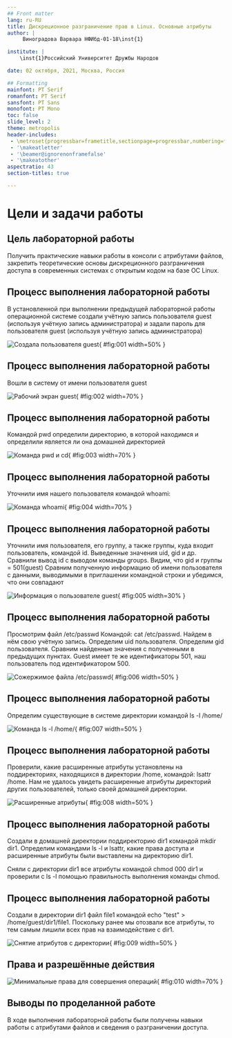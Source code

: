 ```yaml
---
## Front matter
lang: ru-RU
title: Дискреционное разграничение прав в Linux. Основные атрибуты
author: |
	 Виноградова Варвара НФИбд-01-18\inst{1}

institute: |
	\inst{1}Российский Университет Дружбы Народов

date: 02 октября, 2021, Москва, Россия

## Formatting
mainfont: PT Serif
romanfont: PT Serif
sansfont: PT Sans
monofont: PT Mono
toc: false
slide_level: 2
theme: metropolis
header-includes: 
 - \metroset{progressbar=frametitle,sectionpage=progressbar,numbering=fraction}
 - '\makeatletter'
 - '\beamer@ignorenonframefalse'
 - '\makeatother'
aspectratio: 43
section-titles: true

---
```


# Цели и задачи работы

## Цель лабораторной работы

Получить практические навыки работы в консоли с атрибутами файлов, закрепить теоретические основы дискреционного разграничения доступа в современных системах с открытым кодом на базе ОС Linux.

## Процесс выполнения лабораторной работы

В установленной при выполнении предыдущей лабораторной работы операционной системе создали учётную запись пользователя guest (используя учётную запись администратора) и задали пароль для пользователя guest (используя учётную запись администратора)

![Создала пользователя guest](image/01.png){ #fig:001 width=50% }

## Процесс выполнения лабораторной работы

Вошли в систему от имени пользователя guest

![Рабочий экран guest](image/02.png){ #fig:002 width=70% }

## Процесс выполнения лабораторной работы

Командой pwd определили директорию, в которой находимся и определили является ли она домашней директорией

![Команда pwd и cd](image/03.png){ #fig:003 width=70% }

## Процесс выполнения лабораторной работы

Уточнили имя нашего пользователя командой whoami:

![Команда whoami](image/04.png){ #fig:004 width=70% }

## Процесс выполнения лабораторной работы

Уточнили имя пользователя, его группу, а также группы, куда входит пользователь, командой id. Выведенные значения uid, gid и др. Сравнили вывод id с выводом команды groups. Видим, что gid и группы = 501(guest)
Сравним полученную информацию об имени пользователя с данными, выводимыми в приглашении командной строки и убедимся, что они совпадают

![Информация о пользователе guest](image/05.png){ #fig:005 width=30% }

## Процесс выполнения лабораторной работы

Просмотрим файл /etc/passwd Командой: cat /etc/passwd. Найдем в нём свою учётную запись. Определим uid пользователя. Определим gid пользователя. Сравним найденные значения с полученными в предыдущих пунктах. Guest имеет те же идентификаторы 501, наш пользователь под идентификатором 500.

![Сожержимое файла /etc/passwd](image/06.png){ #fig:006 width=50% }

## Процесс выполнения лабораторной работы

Определим существующие в системе директории командой ls -l /home/

![Команда ls -l /home/](image/07.png){ #fig:007 width=50% }
 
## Процесс выполнения лабораторной работы

Проверили, какие расширенные атрибуты установлены на поддиректориях, находящихся в директории /home, командой: lsattr /home. Нам не удалось увидеть расширенные атрибуты директорий других пользователей, только своей домашней директории.

![Расширенные атрибуты](image/08.png){ #fig:008 width=50% }

## Процесс выполнения лабораторной работы

Создали в домашней директории поддиректорию dir1 командой mkdir dir1. Определим командами ls -l и lsattr, какие права доступа и расширенные атрибуты были выставлены на директорию dir1.

Сняли с директории dir1 все атрибуты командой chmod 000 dir1 и проверили с ls -l помощью правильность выполнения команды chmod.

## Процесс выполнения лабораторной работы

Создали в директории dir1 файл file1 командой echo "test" > /home/guest/dir1/file1. Поскольку ранее мы отозвали все атрибуты, то тем самым лишили всех прав на взаимодействие с dir1.

![Снятие атрибутов с директории](image/09.png){ #fig:009 width=50% }

## Права и разрешённые действия

![Минимальные права для совершения операций](image/10.png){ #fig:010 width=70% }

##  Выводы по проделанной работе

В ходе выполнения лабораторной работы были получены навыки работы с атрибутами файлов и сведения о разграничении доступа.